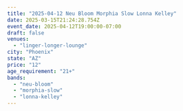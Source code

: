 ```yaml
---
title: "2025-04-12 Neu Bloom Morphia Slow Lonna Kelley"
date: 2025-03-15T21:24:28.754Z
event_date: 2025-04-12T19:00:00-07:00
draft: false
venues:
  - "linger-longer-lounge"
city: "Phoenix"
state: "AZ"
price: "12"
age_requirement: "21+"
bands:
  - "neu-bloom"
  - "morphia-slow"
  - "lonna-kelley"
---
```

